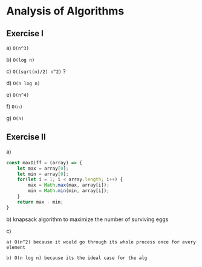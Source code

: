 # Analysis of Algorithms

## Exercise I


a) `O(n^3)`

b) `O(log n)`

c) `O((sqrt(n)/2) n^2)` ?

d) `O(n log n)`

e) `O(n^4)`

f) `O(n)`

g) `O(n)`


## Exercise II

a) 
``` js
const maxDiff = (array) => {
    let max = array[0];
    let min = array[0];
    for(let i = 1; i < array.length; i++) {
        max = Math.max(max, array[i]);
        min = Math.min(min, array[i]);
    }
    return max - min;
}
```

b) knapsack algorithm to maximize the number of surviving eggs

c) 

    a) O(n^2) because it would go through its whole process once for every element

    b) O(n log n) because its the ideal case for the alg